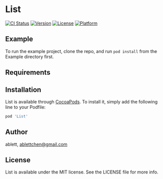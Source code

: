 # List

[![CI Status](https://img.shields.io/travis/ablett/List.svg?style=flat)](https://travis-ci.org/ablett/List)
[![Version](https://img.shields.io/cocoapods/v/List.svg?style=flat)](https://cocoapods.org/pods/List)
[![License](https://img.shields.io/cocoapods/l/List.svg?style=flat)](https://cocoapods.org/pods/List)
[![Platform](https://img.shields.io/cocoapods/p/List.svg?style=flat)](https://cocoapods.org/pods/List)

## Example

To run the example project, clone the repo, and run `pod install` from the Example directory first.

## Requirements

## Installation

List is available through [CocoaPods](https://cocoapods.org). To install
it, simply add the following line to your Podfile:

```ruby
pod 'List'
```

## Author

ablett, ablettchen@gmail.com

## License

List is available under the MIT license. See the LICENSE file for more info.
